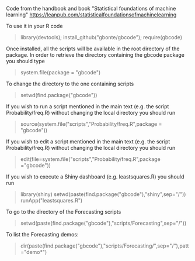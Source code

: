 
Code from the handbook and book
"Statistical foundations of machine learning"
https://leanpub.com/statisticalfoundationsofmachinelearning



To use it in your R code 

> library(devtools); install_github("gbonte/gbcode"); require(gbcode)

Once installed, all the scripts will be available in the root directory of the package. In order to retrieve the directory containing the gbcode package you should type

> system.file(package = "gbcode")

To change the directory to the one containing scripts

> setwd(find.package("gbcode"))

If you wish to run a script mentioned in the main text (e.g. the script Probability/freq.R) without changing the local directory you should run


> source(system.file("scripts","Probability/freq.R",package = "gbcode"))

If you wish to edit a script mentioned in the main text (e.g. the script Probability/freq.R) without changing the local directory you should run

> edit(file=system.file("scripts","Probability/freq.R",package ="gbcode"))

If you wish to execute a Shiny dashboard (e.g. leastsquares.R) you should run

> library(shiny) 
> setwd(paste(find.package("gbcode"),"shiny",sep="/"))
> runApp("leastsquares.R")


To go to the directory of the Forecasting scripts 
> setwd(paste(find.package("gbcode"),"scripts/Forecasting",sep="/"))

To list the Forecasting demos:
> dir(paste(find.package("gbcode"),"scripts/Forecasting/",sep="/"),patt="demo*")
